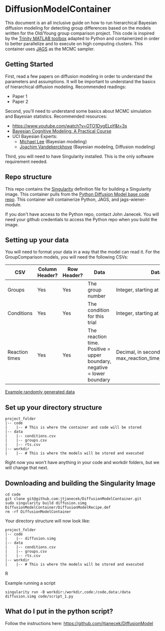 # DiffusionModelContainer
This document is an all inclusive guide on how to run hierarchical Bayesian diffusion modeling for detecting group differences based on the models written for the Old/Young group comparison project. This code is inspired by the  [Trinity MATLAB toolbox](https://github.com/joachimvandekerckhove/trinity) adapted to Python and containerized in order to better parallelize and to execute on high computing clusters. This container uses [JAGS](https://en.wikipedia.org/wiki/Just_another_Gibbs_sampler) as the MCMC sampler.

## Getting Started
First, read a few papers on diffusion modeling in order to understand the parameters and assumptions. It will be important to understand the basics of hierarchical diffusion modeling. Recommended readings: 
- Paper 1
- Paper 2

Second, you'll need to understand some basics about MCMC simulation and Bayesian statistics. Recommended resources:
- https://www.youtube.com/watch?v=OTO1DygELpY&t=3s
- [Bayesian Cognitive Modeling: A Practical Course](https://bayesmodels.com/)
- UCI Bayesian Experts:
	- [Michael Lee](https://faculty.sites.uci.edu/mdlee/bgm/) (Bayesian modeling)
	- [Joachim Vandekerckhove](https://www.faculty.uci.edu/profile.cfm?faculty_id=6237) (Bayesian modeling, Diffusion modeling)

Third, you will need to have Singularity installed. This is the only software requirement needed.


## Repo structure
This repo contains the [Singularity](https://sylabs.io/guides/3.5/user-guide/introduction.html) definition file for building a Singularity image. This container pulls from the [Python Diffusion Model base code repo](https://github.com/jtjanecek/DiffusionModel). This container will containerize Python, JAGS, and jags-wiener-module. 

If you don't have access to the Python repo, contact John Janecek. You will need your github credentials to access the Python repo when you build the image.

## Setting up your data
You will need to format your data in a way that the model can read it. For the GroupComparison models, you will need the following CSVs:

| CSV            | Column Header? | Row Header? | Data                                                                    | Data type                                                               |
|----------------|----------------|-------------|-------------------------------------------------------------------------|-------------------------------------------------------------------------|
| Groups         | Yes            | Yes         | The group number                                                        | Integer, starting at 1                                                  |
| Conditions     | Yes            | Yes         | The condition for this trial                                            | Integer, starting at 1                                                  |
| Reaction times | Yes            | Yes         | The reaction time. Positive = upper boundary, negative = lower boundary | Decimal, in seconds. Bounds are [-max_reaction_time,+max_reaction_time] |

[Example randomly generated data](https://github.com/jtjanecek/DiffusionModel/tree/master/example_inputs)


## Set up your directory structure
```
project_folder
|-- code
|    |-- # This is where the container and code will be stored
|-- data
|    |-- conditions.csv 
|    |-- groups.csv
|    |-- rts.csv 
|-- workdir
|    |-- # This is where the models will be stored and executed
```
Right now you won't have anything in your code and workdir folders, but we will change that next. 

## Downloading and building the Singularity Image
```
cd code
git clone git@github.com:jtjanecek/DiffusionModelContainer.git
sudo singularity build diffusion.simg DiffusionModelContainer/DiffusionModelRecipe.def
rm -rf DiffusionModelContainer
```
Your directory structure will now look like:
```
project_folder
|-- code
|    |-- diffusion.simg
|-- data
|    |-- conditions.csv 
|    |-- groups.csv
|    |-- rts.csv 
|-- workdir
|    |-- # This is where the models will be stored and executed
```
R


Example running a script
```
singularity run -B workdir:/workdir,code:/code,data:/data diffusion.simg code/script_1.py
```

## What do I put in the python script?
Follow the instructions here: https://github.com/jtjanecek/DiffusionModel


